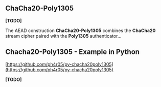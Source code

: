 ## ChaCha20-Poly1305

**\[TODO\]**

The AEAD construction **ChaCha20-Poly1305** combines the **ChaCha20** stream cipher paired with the **Poly1305** authenticator...

## Chacha20-Poly1305 - Example in Python

[https://github.com/ph4r05/py-chacha20poly1305](https://github.com/ph4r05/py-chacha20poly1305)

**\[TODO\]**

